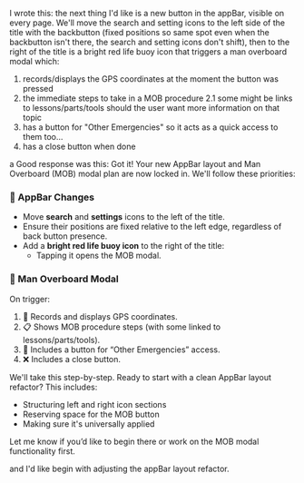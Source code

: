 I wrote this:
the next thing I'd like is a new button in the appBar, visible on every page. We'll move the search and setting icons to the left side of the title with the backbutton (fixed positions so same spot even when the backbutton isn't there, the search and setting icons don't shift), then to the right of the title is a bright red life buoy icon that triggers a man overboard modal which:

1. records/displays the GPS coordinates at the moment the button was pressed
2. the immediate steps to take in a MOB procedure
2.1 some might be links to lessons/parts/tools should the user want more information on that topic
3. has a button for "Other Emergencies" so it acts as a quick access to them too...
4. has a close button when done

a Good response was this:
Got it! Your new AppBar layout and Man Overboard (MOB) modal plan are now locked in. We'll follow these priorities:

### 🔧 AppBar Changes
- Move **search** and **settings** icons to the left of the title.
- Ensure their positions are fixed relative to the left edge, regardless of back button presence.
- Add a **bright red life buoy icon** to the right of the title:
  - Tapping it opens the MOB modal.

### 🚨 Man Overboard Modal
On trigger:
1. 📍 Records and displays GPS coordinates.
2. 📋 Shows MOB procedure steps (with some linked to lessons/parts/tools).
3. 🧭 Includes a button for “Other Emergencies” access.
4. ❌ Includes a close button.

We'll take this step-by-step. Ready to start with a clean AppBar layout refactor? This includes:
- Structuring left and right icon sections
- Reserving space for the MOB button
- Making sure it's universally applied

Let me know if you’d like to begin there or work on the MOB modal functionality first.

and I'd like begin with adjusting the appBar layout refactor.

